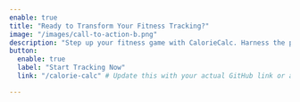 ```yaml
---
enable: true
title: "Ready to Transform Your Fitness Tracking?"
image: "/images/call-to-action-b.png"
description: "Step up your fitness game with CalorieCalc. Harness the power of AI to track your workout progress accurately and efficiently from any YouTube video."
button:
  enable: true
  label: "Start Tracking Now"
  link: "/calorie-calc" # Update this with your actual GitHub link or app link

---
```

